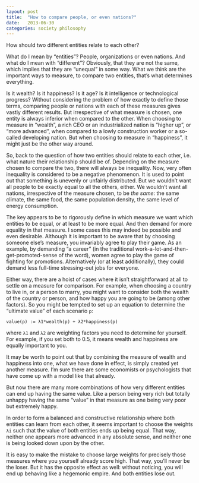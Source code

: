 ```yaml
---
layout: post
title:  "How to compare people, or even nations?"
date:   2013-06-30
categories: society philosophy
---
```


How should two different entities relate to each other?

What do I mean by “entities”? People, organizations or even nations. And what do I mean with “different”? Obviously, that they are not the same, which implies that they are “unequal” in some way. What we think are the important ways to measure, to compare two entities, that’s what determines everything.

Is it wealth? Is it happiness? Is it age? Is it intelligence or technological progress? Without considering the problem of how exactly to define those terms, comparing people or nations with each of these measures gives vastly different results. But irrespective of what measure is chosen, one entity is always inferior when compared to the other. When choosing to measure in “wealth”, a rich CEO or an industrialized nation is “higher up”, or “more advanced”, when compared to a lowly construction worker or a so-called developing nation. But when choosing to measure in “happiness”, it might just be the other way around.

So, back to the question of how two entities should relate to each other, i.e. what nature their relationship should be of. Depending on the measure chosen to compare the two, there will always be inequality. Now, very often inequality is considered to be a negative phenomenon. It is used to point out that something is unevenly or unfairly distributed. But we wouldn’t want all people to be exactly equal to all the others, either. We wouldn’t want all nations, irrespective of the measure chosen, to be *the same*: the same climate, the same food, the same population density, the same level of energy consumption.

The key appears to be to rigorously define in which measure we want which entities to be equal, or at least to be more equal. And then demand for more equality in that measure. I some cases this may indeed be possible and even desirable. Although it is important to be aware that by choosing someone else’s measure, you invariably agree to play their game. As an example, by demanding “a career” (in the traditional work-a-lot-and-then-get-promoted-sense of the word), women agree to play the game of fighting for promotions. Alternatively (or at least additionally), they could demand less full-time stressing-out jobs for everyone.

Either way, there are a hoist of cases where it isn’t straightforward at all to settle on a measure for comparison. For example, when choosing a country to live in, or a person to marry, you might want to consider both the wealth of the country or person, and how happy you are going to be (among other factors). So you might be tempted to set up an equation to determine the “ultimate value” of each scenario `p`:

    value(p) := λ1*wealth(p) + λ2*happiness(p)

where `λ1` and `λ2` are weighting factors you need to determine for yourself. For example, if you set both to 0.5, it means wealth and happiness are equally important to you.

It may be worth to point out that by combining the measure of wealth and happiness into one, what we have done in effect, is simply created yet another measure. I’m sure there are some economists or psychologists that have come up with a model like that already.

But now there are many more combinations of how very different entities can end up having the same value. Like a person being very rich but totally unhappy having the same “value” in that measure as one being very poor but extremely happy.

In order to form a balanced and constructive relationship where both entities can learn from each other, it seems important to choose the weights `λi` such that the value of both entities ends up being equal. That way, neither one appears more advanced in any absolute sense, and neither one is being looked down upon by the other.

It is easy to make the mistake to choose large weights for precisely those measures where you yourself already score high. That way, you’ll never be the loser. But it has the opposite effect as well: without noticing, you will end up behaving like a hegemonic empire. And both entities lose out.
